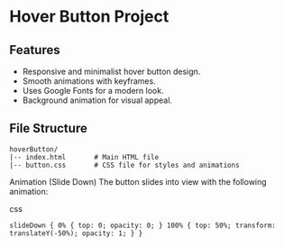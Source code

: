 # Hover Button Project

## Features

- Responsive and minimalist hover button design.
- Smooth animations with keyframes.
- Uses Google Fonts for a modern look.
- Background animation for visual appeal.

## File Structure

    hoverButton/
    |-- index.html       # Main HTML file
    |-- button.css       # CSS file for styles and animations

Animation (Slide Down)
The button slides into view with the following animation:

css
 
  `slideDown {
    0% {
        top: 0;
        opacity: 0;
    }
    100% {
        top: 50%;
        transform: translateY(-50%);
        opacity: 1;
    }
}`
